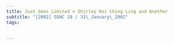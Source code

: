 ```yaml
---
title: Just Gems Limited v Shirley Ooi Ching Ling and Another 
subtitle: "[2002] SGHC 19 / 31\_January\_2002"
tags:


---
```


